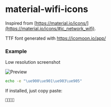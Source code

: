 # material-wifi-icons

Inspired from [https://material.io/icons/](https://material.io/icons/#ic_network_wifi).

TTF font generated with https://icomoon.io/app/

### Example
Low resolution screenshot

![Preview](http://i.imgur.com/y6t0E9u.png)

``` bash
echo -e "\ue900\ue901\ue903\ue905"
```

If installed,  just copy paste:
``` bash

```
